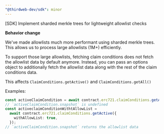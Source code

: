 ```yaml
---
"@thirdweb-dev/sdk": minor
---
```


[SDK] Implement sharded merkle trees for lightweight allowlist checks

**Behavior change**

We've made allowlists much more performant using sharded merkle trees. This allows us to process large allowlists (1M+) efficiently.

To support those large allowlists, fetching claim conditions does not fetch the allowlist data by default anymore. Instead, you can pass an options object to additionally fetch the allowlist data along with the rest of the claim conditions data.

This affects `ClaimConditions.getActive()` and `ClaimConditions.getAll()`

Examples:

```ts
const activeClaimCondition = await contract.erc721.claimConditions.getActive();
// `activeClaimCondition.snapshot` is undefined
const activeclaimConditionWithtAllowList =
  await contract.erc721.claimConditions.getActive({
    withAllowList: true,
  });
// `activeClaimCondition.snapshot` returns the allowlist data
```
